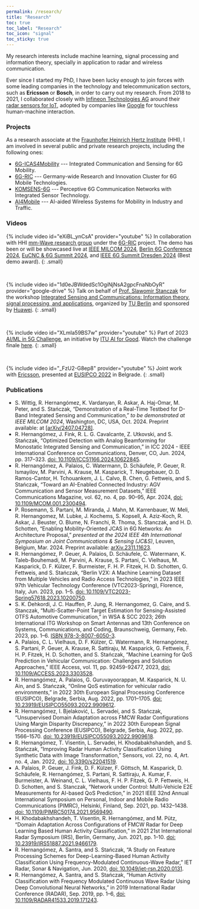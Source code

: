 ```yaml
---
permalink: /research/
title: "Research"
toc: true
toc_label: "Research"
toc_icon: "signal"
toc_sticky: true
---
```


My research interests include machine learning, signal processing and information theory,
specially in application to radar and
wireless communication.

Ever since I started my PhD, I have been lucky enough to join forces with some
leading companies in the technology and telecommunication sectors,
such as **Ericsson** or **Bosch**,
in order to carry out my research.
From 2018 to 2021, I collaborated closely with
[Infineon Technologies AG](https://www.infineon.com/)
around their
[radar sensors for IoT](https://www.infineon.com/cms/en/product/promopages/60GHz/),
adopted by companies like [Google](https://www.infineon.com/cms/en/careers/changemakers/blogs/googles-ripple-radar-standard/)
for touchless human-machine interaction.

### Projects

As a research associate at the
[Fraunhofer Heinrich Hertz Institute](https://www.hhi.fraunhofer.de/en) (HHI),
I am involved in several
public and private research projects, including the following ones:

* [6G-ICAS4Mobility](https://www.6g-icas4mobility.de/) --- Integrated Communication and Sensing for 6G Mobility.
* [6G-RIC](https://6g-ric.de) --- Germany-wide Research and Innovation Cluster for 6G Mobile Technologies.
* [KOMSENS-6G](https://www.komsens-6g.com/) --- Perceptive 6G Communication Networks with Integrated Sensor Technology.
* [AI4Mobile](https://www.ai4mobile.org/en/) ---
AI-aided Wireless Systems for Mobility in Industry and Traffic.

### Videos

{% include video id="eXiBL_ynCsA" provider="youtube" %}
In collaboration with HHI [mm-Wave research group](https://www.hhi.fraunhofer.de/en/departments/wn/research-groups/mm-wave.html) under the [6G-RIC](https://6g-ric.de) project. The demo has been or will be showcased live
at [IEEE MILCOM 2024](https://milcom2024.ieee-milcom.org/),
[Berlin 6G Conference 2024](https://www.6g-plattform.de/berlin-6g-conference/),
[EuCNC & 6G Summit 2024](https://www.eucnc.eu/2024),
and [IEEE 6G Summit Dresden 2024](https://www.5gsummit.org/dresden-2024/) (Best demo award).
{: .small}

<br>

{% include video id="1d0eJBWdedSc1OgiNjNsA2gpcFnaNbOyR" provider="google-drive" %}
Talk on behalf of [Prof. Slawomir Stanczak](https://www.tu.berlin/en/netit/prof-dr-ing-slawomir-stanczak)
for the workshop
[Integrated Sensing and Communications: Information theory, signal processing, and applications](https://commitworkshop.wixsite.com/workshop2024),
organized by [TU Berlin](https://www.tu.berlin/en/commit/)
and sponsored by [Huawei](https://www.huawei.com/eu/).
{: .small}

<br>

{% include video id="XLmIa59BS7w" provider="youtube" %}
Part of 2023 [AI/ML in 5G Challenge](https://aiforgood.itu.int/about-ai-for-good/aiml-in-5g-challenge/),
an initiative by [ITU AI for Good](https://aiforgood.itu.int/).
Watch the challenge finale [here](https://www.youtube.com/live/kvnc-hM7FaQ?si=iD2cg6QnFSX0mOFk&t=2802).
{: .small}

<br>

{% include video id="_FzU2-G8ep8" provider="youtube" %}
Joint work with [Ericsson](https://www.ericsson.com/en/about-us/company-facts/ericsson-worldwide/germany/eurolab),
presented at [EUSIPCO 2022](https://2022.eusipco.org/) in Belgrade.
{: .small}


### Publications

* S. Wittig, R. Hernangómez, K. Vardanyan, R. Askar, A. Haj-Omar, M. Peter, and S. Stańczak, “Demonstration of a Real-Time Testbed for D-Band Integrated Sensing and Communication,” _to be demonstrated at IEEE MILCOM 2024_, Washington, DC, USA, Oct. 2024. Preprint available: at [[arXiv/2407.04728]](https://arxiv.org/abs/2407.04728).
* R. Hernangómez, J. Fink, R. L. G. Cavalcante, Z. Utkovski, and S. Stańczak, “Optimized Detection with Analog Beamforming for Monostatic Integrated Sensing and Communication,” in ICC 2024 - IEEE International Conference on Communications, Denver, CO, Jun. 2024, pp. 317–323. [doi: 10.1109/ICC51166.2024.10622845](https://doi.org/10.1109/ICC51166.2024.10622845).
* R. Hernangómez, A. Palaios, C. Watermann, D. Schäufele, P. Geuer, R. Ismayilov, M. Parvini, A. Krause, M. Kasparick, T. Neugebauer, O. D. Ramos-Cantor, H. Tchouankem, J. L. Calvo, B. Chen, G. Fettweis, and S. Stańczak, “Toward an AI-Enabled Connected Industry: AGV Communication and Sensor Measurement Datasets,” IEEE Communications Magazine, vol. 62, no. 4, pp. 90–95, Apr. 2024, [doi: 10.1109/MCOM.001.2300494](https://doi.org/10.1109/MCOM.001.2300494).
* P. Rosemann, S. Partani, M. Miranda, J. Mahn, M. Karrenbauer, W. Meli, R. Hernangomez, M. Lubke, J. Kochems, S. Kopsell, A. Aziz-Koch, R. Askar, J. Beuster, O. Blume, N. Franchi, R. Thoma, S. Stanczak, and H. D. Schotten, “Enabling Mobility-Oriented JCAS in 6G Networks: An Architecture Proposal,”  _presented at the 2024 IEEE 4th International Symposium on Joint Communications & Sensing (JC&S)_, Leuven, Belgium, Mar. 2024. Preprint available: [arXiv.2311.11623](https://doi.org/10.48550/arXiv.2311.11623).
* R. Hernangómez, P. Geuer, A. Palaios, D. Schäufele, C. Watermann, K. Taleb-Bouhemadi,
M. Parvini, A. Krause, S. Partani, C. Vielhaus, M. Kasparick, D. F. Külzer,
F. Burmeister, F. H. P. Fitzek, H. D. Schotten, G. Fettweis, and S. Stańczak,
“Berlin V2X: A Machine Learning Dataset from Multiple Vehicles and Radio Access Technologies,” in 2023 IEEE 97th Vehicular Technology Conference (VTC2023-Spring), Florence, Italy, Jun. 2023, pp. 1–5. [doi: 10.1109/VTC2023-Spring57618.2023.10200750](https://doi.org/10.1109/VTC2023-Spring57618.2023.10200750).
* S. K. Dehkordi, J. C. Hauffen, P. Jung, R. Hernangomez, G. Caire, and S. Stanczak, “Multi-Scatter-Point Target Estimation for Sensing-Assisted OTFS Automotive Communication,”
in WSA & SCC 2023; 26th International ITG Workshop on Smart Antennas and 13th Conference on Systems, Communications, and Coding, Braunschweig, Germany, Feb. 2023, pp. 1–6. [ISBN 978-3-8007-6050-3](https://ieeexplore.ieee.org/abstract/document/10104578).
* A. Palaios, C. L. Vielhaus, D. F. Külzer, C. Watermann, R. Hernangómez,
S. Partani, P. Geuer, A. Krause, R. Sattiraju, M. Kasparick, G. Fettweis,
F. H. P. Fitzek, H. D. Schotten, and S. Stańczak, “Machine Learning for QoS Prediction in Vehicular Communication: Challenges and Solution Approaches,” IEEE Access, vol. 11, pp. 92459-92477, 2023, [doi: 10.1109/ACCESS.2023.3303528](https://doi.org/10.1109/ACCESS.2023.3303528).
* R. Hernangómez, A. Palaios, G. Guruvayoorappan, M. Kasparick, N. U. Ain, and S. Stańczak, “Online QoS estimation for vehicular radio environments,” in 2022 30th European Signal Processing Conference (EUSIPCO), Belgrade, Serbia, Aug. 2022, pp. 1701–1705. [doi: 10.23919/EUSIPCO55093.2022.9909612](https://doi.org/10.23919/EUSIPCO55093.2022.9909612).
* R. Hernangómez, I. Bjelaković, L. Servadei, and S. Stańczak, “Unsupervised Domain Adaptation across FMCW Radar Configurations Using Margin Disparity Discrepancy,” in 2022 30th European Signal Processing Conference (EUSIPCO), Belgrade, Serbia, Aug. 2022, pp. 1566–1570. [doi: 10.23919/EUSIPCO55093.2022.9909618](https://doi.org/10.23919/EUSIPCO55093.2022.9909618).
* R. Hernangómez, T. Visentin, L. Servadei, H. Khodabakhshandeh, and S. Stańczak, “Improving Radar Human Activity Classification Using Synthetic Data with Image Transformation,” Sensors, vol. 22, no. 4, Art. no. 4, Jan. 2022, [doi: 10.3390/s22041519](https://doi.org/10.3390/s22041519).
* A. Palaios, P. Geuer, J. Fink, D. F. Külzer, F. Göttsch, M. Kasparick,
D. Schäufele, R. Hernangómez, S. Partani, R. Sattiraju, A. Kumar,
F. Burmeister, A. Weinand, C. L. Vielhaus, F. H. P. Fitzek, G. P. Fettweis,
H. D. Schotten, and S. Stanczak, “Network under Control: Multi-Vehicle E2E Measurements for AI-based QoS Prediction,” in 2021 IEEE 32nd Annual International Symposium on Personal, Indoor and Mobile Radio Communications (PIMRC), Helsinki, Finland, Sep. 2021, pp. 1432–1438. [doi: 10.1109/PIMRC50174.2021.9569490](https://doi.org/10.1109/PIMRC50174.2021.9569490).
* H. Khodabakhshandeh, T. Visentin, R. Hernangómez, and M. Pütz,
“Domain Adaptation Across Configurations of FMCW Radar for
Deep Learning Based Human Activity Classification,”
in 2021 21st International Radar Symposium (IRS), Berlin, Germany, Jun. 2021, pp. 1–10.
[doi: 10.23919/IRS51887.2021.9466179](https://doi.org/10.23919/IRS51887.2021.9466179).
* R. Hernangómez, A. Santra, and S. Stańczak,
“A Study on Feature Processing Schemes for Deep-Learning-Based
Human Activity Classification Using Frequency-Modulated Continuous-Wave Radar,”
IET Radar, Sonar & Navigation, Jun. 2020,
[doi: 10.1049/iet-rsn.2020.0131](https://doi.org/10.1049/iet-rsn.2020.0131).
* R. Hernangómez, A. Santra, and S. Stańczak,
“Human Activity Classification with Frequency Modulated Continuous Wave Radar
Using Deep Convolutional Neural Networks,”
in 2019 International Radar Conference (RADAR),
Sep. 2019, pp. 1–6,
[doi: 10.1109/RADAR41533.2019.171243](https://doi.org/10.1109/RADAR41533.2019.171243).

